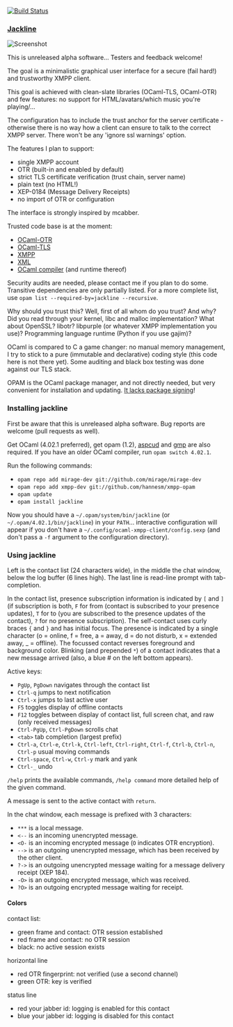 [![Build Status](https://travis-ci.org/hannesm/jackline.svg?branch=master)](https://travis-ci.org/hannesm/jackline)

### [Jackline](https://en.wikipedia.org/wiki/Jackline)

![Screenshot](http://berlin.ccc.de/~hannes/jackline.png)

This is unreleased alpha software... Testers and feedback welcome!

The goal is a minimalistic graphical user interface for a secure (fail hard!) and trustworthy XMPP client.

This goal is achieved with clean-slate libraries (OCaml-TLS, OCaml-OTR) and few features: no support for HTML/avatars/which music you're playing/...

The configuration has to include the trust anchor for the server certificate - otherwise there is no way how a client can ensure to talk to the correct XMPP server. There won't be any 'ignore ssl warnings' option.

The features I plan to support:
- single XMPP account
- OTR (built-in and enabled by default)
- strict TLS certificate verification (trust chain, server name)
- plain text (no HTML!)
- XEP-0184 (Message Delivery Receipts)
- no import of OTR or configuration

The interface is strongly inspired by mcabber.

Trusted code base is at the moment:
- [OCaml-OTR](https://github.com/hannesm/ocaml-otr)
- [OCaml-TLS](https://github.com/mirleft/ocaml-tls)
- [XMPP](https://github.com/hannesm/xmpp)
- [XML](https://github.com/ermine/xml)
- [OCaml compiler](http://ocaml.org/) (and runtime thereof)

Security audits are needed, please contact me if you plan to do some. Transitive dependencies are only partially listed. For a more complete list, use ``opam list --required-by=jackline --recursive``.

Why should you trust this? Well, first of all whom do you trust? And why? Did you read through your kernel, libc and malloc implementation? What about OpenSSL? libotr? libpurple (or whatever XMPP implementation you use)? Programming language runtime (Python if you use gajim)?

OCaml is compared to C a game changer: no manual memory management, I try to stick to a pure (immutable and declarative) coding style (this code here is not there yet). Some auditing and black box testing was done against our TLS stack.

OPAM is the OCaml package manager, and not directly needed, but very convenient for installation and updating. [It lacks package signing](https://github.com/ocaml/opam/issues/423)!

### Installing jackline

First be aware that this is unreleased alpha software. Bug reports are welcome (pull requests as well).

Get OCaml (4.02.1 preferred), get opam (1.2), [aspcud](http://www.cs.uni-potsdam.de/wv/aspcud/) and [gmp](http://gmplib.org/) are also required.
If you have an older OCaml compiler, run `opam switch 4.02.1`.

Run the following commands:
- `opam repo add mirage-dev git://github.com/mirage/mirage-dev`
- `opam repo add xmpp-dev git://github.com/hannesm/xmpp-opam`
- `opam update`
- `opam install jackline`

Now you should have a `~/.opam/system/bin/jackline` (or `~/.opam/4.02.1/bin/jackline`) in your `PATH`... interactive configuration will appear if you don't have a `~/.config/ocaml-xmpp-client/config.sexp` (and don't pass a `-f` argument to the configuration directory).

### Using jackline

Left is the contact list (24 characters wide), in the middle the chat window, below the log buffer (6 lines high). The last line is read-line prompt with tab-completion.

In the contact list, presence subscription information is indicated by `[` and `]` (if subscription is both, `F` for from (contact is subscribed to your presence updates), `T` for to (you are subscribed to the presence updates of the contact), `?` for no presence subscription). The self-contact uses curly braces `{` and `}` and has initial focus.
The presence is indicated by a single character (o = online, f = free, a = away, d = do not disturb, x = extended away, _ = offline).
The focussed contact reverses foreground and background color. Blinking (and prepended `*`) of a contact indicates that a new message arrived (also, a blue # on the left bottom appears).

Active keys:
- `PgUp`, `PgDown` navigates through the contact list
- `Ctrl-q` jumps to next notification
- `Ctrl-x` jumps to last active user
- `F5` toggles display of offline contacts
- `F12` toggles between display of contact list, full screen chat, and raw (only received messages)
- `Ctrl-PgUp`, `Ctrl-PgDown` scrolls chat
- `<tab>` tab completion (largest prefix)
- `Ctrl-a`, `Ctrl-e`, `Ctrl-k`, `Ctrl-left`, `Ctrl-right`, `Ctrl-f`, `Ctrl-b`, `Ctrl-n`, `Ctrl-p` usual moving commands
- `Ctrl-space`, `Ctrl-w`, `Ctrl-y` mark and yank
- `Ctrl-_` undo

`/help` prints the available commands, `/help command` more detailed help of the given command.

A message is sent to the active contact with `return`.

In the chat window, each message is prefixed with 3 characters:
- `***` is a local message.
- `<--` is an incoming unencrypted message.
- `<O-` is an incoming encrypted message (`O` indicates OTR encryption).
- `-->` is an outgoing unencrypted message, which has been received by the other client.
- `?->` is an outgoing unencrypted message waiting for a message delivery receipt (XEP 184).
- `-O>` is an outgoing encrypted message, which was received.
- `?O>` is an outgoing encrypted message waiting for receipt.

#### Colors

contact list:
- green frame and contact: OTR session established
- red frame and contact: no OTR session
- black: no active session exists

horizontal line
- red OTR fingerprint: not verified (use a second channel)
- green OTR: key is verified

status line
- red your jabber id: logging is enabled for this contact
- blue your jabber id: logging is disabled for this contact
